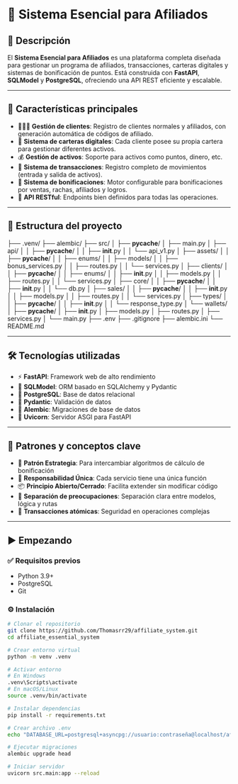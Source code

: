 # 🌟 Sistema Esencial para Afiliados

## 📌 Descripción

El **Sistema Esencial para Afiliados** es una plataforma completa diseñada para gestionar un programa de afiliados, transacciones, carteras digitales y sistemas de bonificación de puntos. Está construida con **FastAPI**, **SQLModel** y **PostgreSQL**, ofreciendo una API REST eficiente y escalable.

---

## 🚀 Características principales

- 🧑‍🤝‍🧑 **Gestión de clientes**: Registro de clientes normales y afiliados, con generación automática de códigos de afiliado.
- 💼 **Sistema de carteras digitales**: Cada cliente posee su propia cartera para gestionar diferentes activos.
- 💰 **Gestión de activos**: Soporte para activos como puntos, dinero, etc.
- 🔁 **Sistema de transacciones**: Registro completo de movimientos (entrada y salida de activos).
- 🎯 **Sistema de bonificaciones**: Motor configurable para bonificaciones por ventas, rachas, afiliados y logros.
- 📡 **API RESTful**: Endpoints bien definidos para todas las operaciones.

---

## 🧱 Estructura del proyecto

├── .venv/
├── alembic/
├── src/
│   ├── __pycache__/
│   ├── main.py
│   ├── api/
│   │   ├── __pycache__/
│   │   ├── __init__.py
│   │   └── api_v1.py
│   ├── assets/
│   │   ├── __pycache__/
│   │   ├── enums/
│   │   ├── models/
│   │   ├── bonus_services.py
│   │   ├── routes.py
│   │   └── services.py
│   ├── clients/
│   │   ├── __pycache__/
│   │   ├── enums/
│   │   ├── __init__.py
│   │   ├── models.py
│   │   ├── routes.py
│   │   └── services.py
│   ├── core/
│   │   ├── __pycache__/
│   │   ├── __init__.py
│   │   └── db.py
│   ├── sales/
│   │   ├── __pycache__/
│   │   ├── __init__.py
│   │   ├── models.py
│   │   ├── routes.py
│   │   └── services.py
│   ├── types/
│   │   ├── __pycache__/
│   │   ├── __init__.py
│   │   └── response_type.py
│   └── wallets/
│       ├── __pycache__/
│       ├── __init__.py
│       ├── models.py
│       ├── routes.py
│       ├── services.py
│       └── main.py
├── .env
├── .gitignore
├── alembic.ini
└── README.md



---

## 🛠️ Tecnologías utilizadas

- ⚡ **FastAPI**: Framework web de alto rendimiento
- 🧬 **SQLModel**: ORM basado en SQLAlchemy y Pydantic
- 🐘 **PostgreSQL**: Base de datos relacional
- 🔎 **Pydantic**: Validación de datos
- 🧪 **Alembic**: Migraciones de base de datos
- 🚀 **Uvicorn**: Servidor ASGI para FastAPI

---

## 🧠 Patrones y conceptos clave

- 🧩 **Patrón Estrategia**: Para intercambiar algoritmos de cálculo de bonificación
- 🧱 **Responsabilidad Única**: Cada servicio tiene una única función
- 📦 **Principio Abierto/Cerrado**: Facilita extender sin modificar código
- 📐 **Separación de preocupaciones**: Separación clara entre modelos, lógica y rutas
- 🔐 **Transacciones atómicas**: Seguridad en operaciones complejas

---

## ▶️ Empezando

### ✅ Requisitos previos

- Python 3.9+
- PostgreSQL
- Git

### ⚙️ Instalación

```bash
# Clonar el repositorio
git clone https://github.com/Thomasrr29/affiliate_system.git
cd affiliate_essential_system

# Crear entorno virtual
python -m venv .venv

# Activar entorno
# En Windows
.venv\Scripts\activate
# En macOS/Linux
source .venv/bin/activate

# Instalar dependencias
pip install -r requirements.txt

# Crear archivo .env
echo "DATABASE_URL=postgresql+asyncpg://usuario:contraseña@localhost/affiliate_db" > .env

# Ejecutar migraciones
alembic upgrade head

# Iniciar servidor
uvicorn src.main:app --reload